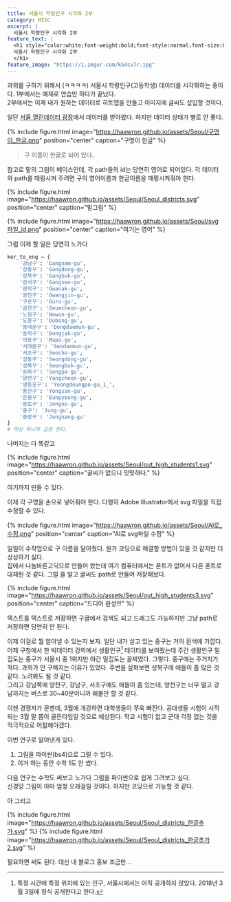 ```yaml
---
title: 서울시 학령인구 시각화 2부
category: MISC
excerpt: |
  서울시 학령인구 시각화 2부
feature_text: |
  <h1 style="color:white;font-weight:bold;font-style:normal;font-size:66px">
  서울시 학령인구 시각화 2부
  </h1>
feature_image: "https://i.imgur.com/kG4cv7r.jpg"
---
```


과외를 구하기 위해서 (ㅋㅋㅋㅋ) 서울시 학령인구(고등학생) 데이터를 시각화하는 중이다.
1부에서는 예제로 연습만 하다가 끝났다.  
2부에서는 이제 내가 원하는 데이터로 히트맵을 만들고 이미지에 글씨도 삽입할 것이다.

일단 [서울 열린데이터 광장]에서 데이터를 받아왔다. 하지만 데이터 상태가 별로 안 좋다.

{% include figure.html image="https://haawron.github.io/assets/Seoul/구명이_한글.png" position="center" caption="구명이 한글" %}

> 구 이름이 한글로 되어 있다.

참고로 밑의 그림이 베이스인데, 각 path들의 id는 당연히 영어로 되어있다. 각 데이터와 path를 매핑시켜
주려면 구의 영어이름과 한글이름을 매핑시켜줘야 한다.

{% include figure.html image="https://haawron.github.io/assets/Seoul/Seoul_districts.svg" position="center" caption="밑그림" %}

{% include figure.html image="https://haawron.github.io/assets/Seoul/svg파일_id.png" position="center" caption="여기는 영어" %}

그럼 이제 할 일은 당연히 노가다

```python
kor_to_eng = {
    '강남구': 'Gangnam-gu',
    '강동구': 'Gangdong-gu',
    '강북구': 'Gangbuk-gu',
    '강서구': 'Gangseo-gu',
    '관악구': 'Gwanak-gu',
    '광진구': 'Gwangjin-gu',
    '구로구': 'Guro-gu',
    '금천구': 'Geumcheon-gu',
    '노원구': 'Nowon-gu',
    '도봉구': 'Dobong-gu',
    '동대문구': 'Dongdaemun-gu',
    '동작구': 'Dongjak-gu',
    '마포구': 'Mapo-gu',
    '서대문구': 'Seodaemun-gu',
    '서초구': 'Seocho-gu',
    '성동구': 'Seongdong-gu',
    '성북구': 'Seongbuk-gu',
    '송파구': 'Songpa-gu',
    '양천구': 'Yangcheon-gu',
    '영등포구': 'Yeongdeungpo-gu_1_',
    '용산구': 'Yongsan-gu',
    '은평구': 'Eunpyeong-gu',
    '종로구': 'Jongno-gu',
    '중구': 'Jung-gu',
    '중랑구': 'Jungnang-gu'
}
# 막상 하니까 금방 한다.
```

나머지는 다 똑같고

{% include figure.html image="https://haawron.github.io/assets/Seoul/out_high_students1.svg" position="center" caption="글씨가 없으니 밋밋하다." %}

여기까지 만들 수 있다.

이제 각 구명을 손으로 넣어줘야 한다.
다행히 Adobe Illustrator에서 svg 파일을 직접 수정할 수 있다.

{% include figure.html image="https://haawron.github.io/assets/Seoul/AI로_수정.png" position="center" caption="AI로 svg파일 수정" %}

일일이 수작업으로 구 이름을 달아줬다.
뭔가 코딩으로 해결할 방법이 있을 것 같지만 더 상상하기 싫다.  
집에서 나눔바른고딕으로 만들어 왔는데 여기 컴퓨터에서는 폰트가 없어서 다른 폰트로 대체된 것 같다.
그럴 줄 알고 글씨도 path로 만들어 저장해놨다.

{% include figure.html image="https://haawron.github.io/assets/Seoul/out_high_students3.svg" position="center" caption="드디어 완성!!!" %}

텍스트를 텍스트로 저장하면 구글에서 검색도 되고 드래그도 가능하지만 그냥 path로 저장하면 당연히 안 된다.  

이제 이걸로 뭘 알아낼 수 있는지 보자. 일단 내가 살고 있는 중구는 거의 흰색에 가깝다.
어제 구청에서 한 빅데이터 강의에서 생활인구[^1] 데이터를 보여줬는데 주간 생활인구 밀집도는 중구가 서울시 중 1위지만
야간 밀집도는 꼴찌였다. 그렇다. 중구에는 주거지가 적다. 과외가 안 구해지는 이유가 있었다. 주변을 살펴보면
성북구에 애들이 좀 많은 것 같다. 노려봐도 될 것 같다.  
그리고 강남쪽에 양천구, 강남구, 서초구에도 애들이 좀 있는데, 양천구는 너무 멀고
강남까지는 버스로 30~40분이니까 해볼만 할 것 같다.  

이젠 경쟁자가 문젠데, 3월에 개강하면 대학생들이 쭈욱 빠진다. 공대생들 시험이 시작되는 3월 말 쯤이 골든타임일
것으로 예상된다. 학교 시험이 없고 군대 걱정 없는 것을 적극적으로 어핋해야겠다.

이번 연구로 알아낸게 있다.
1. 그림을 파이썬(bs4)으로 그릴 수 있다.
2. 이거 하는 동안 수학 1도 안 썼다.

다음 연구는 수학도 써보고 노가다 그림을 파이썬으로 쉽게 그려보고 싶다.  
신경망 그림이 아마 엄청 오래걸릴 것이다. 하지만 코딩으로 가능할 것 같다.

아 그리고

{% include figure.html image="https://haawron.github.io/assets/Seoul/Seoul_districts_한글추가.svg" %}
{% include figure.html image="https://haawron.github.io/assets/Seoul/Seoul_districts_한글추가2.svg" %}

필요하면 써도 된다. 대신 내 블로그 홍보 조금만...

[서울 열린데이터 광장]:http://data.seoul.go.kr/
[^1]:특정 시간에 특정 위치에 있는 인구, 서울시에서는 아직 공개하지 않았다. 2018년 3월 3일에 정식 공개한다고 한다.
